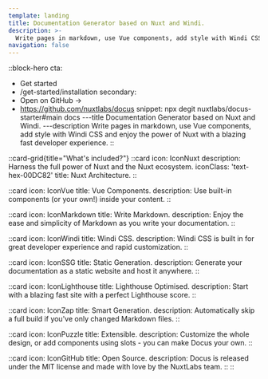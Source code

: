 ```yaml
---
template: landing
title: Documentation Generator based on Nuxt and Windi.
description: >-
  Write pages in markdown, use Vue components, add style with Windi CSS and enjoy the power of Nuxt with a blazing fast developer experience.
navigation: false
---
```


::block-hero
cta:
  - Get started
  - /get-started/installation
secondary:
  - Open on GitHub →
  - https://github.com/nuxtlabs/docus
snippet: npx degit nuxtlabs/docus-starter#main docs
---title
Documentation Generator based on Nuxt and Windi.
---description
Write pages in markdown, use Vue components, add style with Windi CSS and enjoy the power of Nuxt with a blazing fast developer experience.
::

::card-grid{title="What's included?"}
  ::card
  icon: IconNuxt
  description: Harness the full power of Nuxt and the Nuxt ecosystem.
  iconClass: 'text-hex-00DC82' 
  title: Nuxt Architecture.
  ::

  ::card
  icon: IconVue
  title: Vue Components.
  description: Use built-in components (or your own!) inside your content.
  ::

  ::card
  icon: IconMarkdown
  title: Write Markdown.
  description: Enjoy the ease and simplicity of Markdown as you write your documentation.
  ::

  ::card
  icon: IconWindi
  title: Windi CSS.
  description: Windi CSS is built in for great developer experience and rapid customization.
  ::

  ::card
  icon: IconSSG
  title: Static Generation.
  description: Generate your documentation as a static website and host it anywhere.
  ::

  ::card
  icon: IconLighthouse
  title: Lighthouse Optimised.
  description: Start with a blazing fast site with a perfect Lighthouse score.
  ::

  ::card
  icon: IconZap
  title: Smart Generation.
  description: Automatically skip a full build if you've only changed Markdown files.
  ::

  ::card
  icon: IconPuzzle
  title: Extensible.
  description: Customize the whole design, or add components using slots - you can make Docus your own.
  ::

  ::card
  icon: IconGitHub
  title: Open Source.
  description: Docus is released under the MIT license and made with love by the NuxtLabs team.
  ::
::
